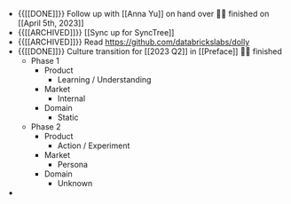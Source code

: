 - {{[[DONE]]}}  Follow up with [[Anna Yu]] on hand over 👏🏼 finished on [[April 5th, 2023]]
- {{[[ARCHIVED]]}}  [[Sync up for SyncTree]]
- {{[[ARCHIVED]]}}  Read https://github.com/databrickslabs/dolly
- {{[[DONE]]}}  Culture transition for [[2023 Q2]] in [[Preface]] 👏🏼 finished
    - Phase 1
        - Product
            - Learning / Understanding
        - Market
            - Internal
        - Domain
            - Static
    - Phase 2
        - Product
            - Action / Experiment
        - Market
            - Persona
        - Domain
            - Unknown
- 
